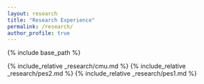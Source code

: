 ```yaml
---
layout: research
title: "Research Experience"
permalink: /research/
author_profile: true
---
```


{% include base_path %}

{% include_relative _research/cmu.md %}
{% include_relative _research/pes2.md %}
{% include_relative _research/pes1.md %}